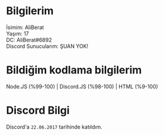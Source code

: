# Bilgilerim
İsimim: AliBerat                                                                                                                                                         
Yaşım: 17                                                                                                                                                                
DC: AliBerat#6892                                                                                                                                                                   
Discord Sunucularım: ŞUAN YOK!


# Bildiğim kodlama bilgilerim
Node.JS (%99-100) | Discord.JS (%98-100) | HTML (%9-100)

# Discord Bilgi
Discord'a `22.06.2017` tarihinde katıldım.
